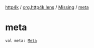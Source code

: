 [http4k](../../index.md) / [org.http4k.lens](../index.md) / [Missing](index.md) / [meta](./meta.md)

# meta

`val meta: `[`Meta`](../-meta/index.md)
